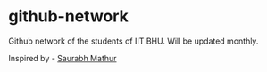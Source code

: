 github-network
===============

Github network of the students of IIT BHU. Will be updated monthly.

Inspired by - [Saurabh Mathur](https://github.com/saurabhmathur96/github-network)
